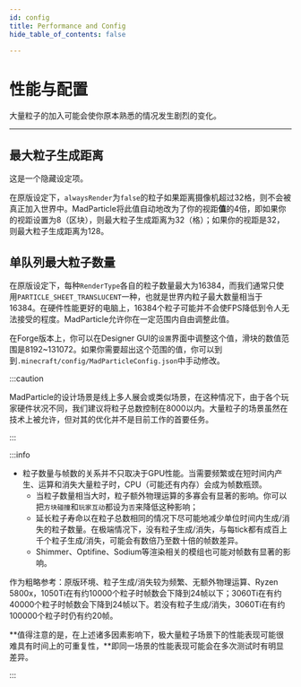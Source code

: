 ```yaml
---
id: config
title: Performance and Config
hide_table_of_contents: false

---
```


# 性能与配置

大量粒子的加入可能会使你原本熟悉的情况发生剧烈的变化。

---

## 最大粒子生成距离

这是一个隐藏设定项。

在原版设定下，`alwaysRender`为`false`的粒子如果距离摄像机超过32格，则不会被真正加入世界中。MadParticle将此值自动地改为了你的视距**值**的4倍，即如果你的视距设置为8（区块），则最大粒子生成距离为32（格）；如果你的视距是32，则最大粒子生成距离为128。

## 单队列最大粒子数量

在原版设定下，每种`RenderType`各自的粒子数量最大为16384，而我们通常只使用`PARTICLE_SHEET_TRANSLUCENT`一种，也就是世界内粒子最大数量相当于16384。在硬件性能更好的电脑上，16384个粒子可能并不会使FPS降低到令人无法接受的程度。MadParticle允许你在一定范围内自由调整此值。

在Forge版本上，你可以在Designer GUI的`设置`界面中调整这个值，滑块的数值范围是8192~131072。如果你需要超出这个范围的值，你可以到到`.minecraft/config/MadParticleConfig.json`中手动修改。

:::caution

MadParticle的设计场景是线上多人展会或类似场景，在这种情况下，由于各个玩家硬件状况不同，我们建议将粒子总数控制在8000以内。大量粒子的场景虽然在技术上被允许，但对其的优化并不是目前工作的首要任务。

:::

:::info

- 粒子数量与帧数的关系并不只取决于GPU性能。当需要频繁或在短时间内产生、运算和消失大量粒子时，CPU（可能还有内存）会成为帧数瓶颈。
    - 当粒子数量相当大时，粒子额外物理运算的多寡会有显著的影响。你可以把`方块碰撞`和`玩家互动`都设为`否`来降低这种影响；
    - 延长粒子寿命以在粒子总数相同的情况下尽可能地减少单位时间内生成/消失的粒子数量。在极端情况下，没有粒子生成/消失，与每tick都有成百上千个粒子生成/消失，可能会有数倍乃至数十倍的帧数差异。
    - Shimmer、Optifine、Sodium等渲染相关的模组也可能对帧数有显著的影响。

作为粗略参考：原版环境、粒子生成/消失较为频繁、无额外物理运算、Ryzen 5800x，1050Ti在有约10000个粒子时帧数会下降到24帧以下；3060Ti在有约40000个粒子时帧数会下降到24帧以下。若没有粒子生成/消失，3060Ti在有约100000个粒子时仍有约20帧。

**值得注意的是，在上述诸多因素影响下，极大量粒子场景下的性能表现可能很难具有时间上的可重复性，**即同一场景的性能表现可能会在多次测试时有明显差异。

:::
